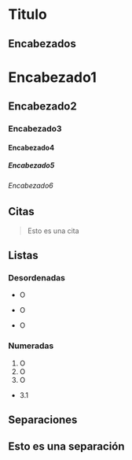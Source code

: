 # Titulo
## Encabezados
# Encabezado1
## Encabezado2
### Encabezado3
#### Encabezado4
##### Encabezado5
###### Encabezado6
## Citas
> Esto es una cita
## Listas
### Desordenadas
- O
* O
+ O
### Numeradas
1. O
2. O
3. O
 - 3.1
## Separaciones
Esto es una separación 
---

